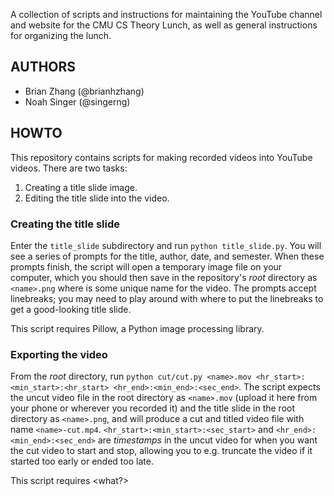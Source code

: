 A collection of scripts and instructions for maintaining the YouTube channel and website for the CMU CS Theory Lunch, as well as general instructions for organizing the lunch.

## AUTHORS

- Brian Zhang (@brianhzhang)
- Noah Singer (@singerng)

## HOWTO

This repository contains scripts for making recorded videos into YouTube videos. There are two tasks:

1. Creating a title slide image.
2. Editing the title slide into the video.

### Creating the title slide

Enter the `title_slide` subdirectory and run `python title_slide.py`. You will see a series of prompts for the title, author, date, and semester. When these prompts finish, the script will open a temporary image file on your computer, which you should then save in the repository's *root* directory as `<name>.png` where <name> is some unique name for the video. The prompts accept linebreaks; you may need to play around with where to put the linebreaks to get a good-looking title slide.

This script requires Pillow, a Python image processing library.

### Exporting the video

From the *root* directory, run `python cut/cut.py <name>.mov <hr_start>:<min_start>:<hr_start> <hr_end>:<min_end>:<sec_end>`. The script expects the uncut video file in the root directory as `<name>.mov` (upload it here from your phone or wherever you recorded it) and the title slide in the root directory as `<name>.png`, and will produce a cut and titled video file with name `<name>-cut.mp4`. `<hr_start>:<min_start>:<sec_start>` and `<hr_end>:<min_end>:<sec_end>` are *timestamps* in the uncut video for when you want the cut video to start and stop, allowing you to e.g. truncate the video if it started too early or ended too late.

This script requires <what?>
